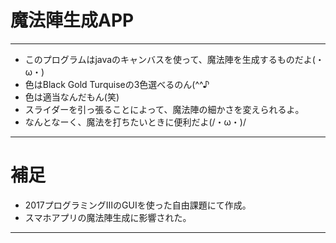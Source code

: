 # 魔法陣生成APP
---
* このプログラムはjavaのキャンバスを使って、魔法陣を生成するものだよ(・ω・)
* 色はBlack Gold Turquiseの3色選べるのん(^^♪　
* 色は適当なんだもん(笑)
* スライダーを引っ張ることによって、魔法陣の細かさを変えられるよ。
* なんとなーく、魔法を打ちたいときに便利だよ(/・ω・)/
---
# 補足
* 2017プログラミングⅢのGUIを使った自由課題にて作成。
* スマホアプリの魔法陣生成に影響された。
---
